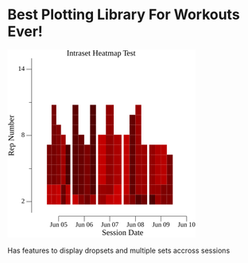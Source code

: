 <h1>Best Plotting Library For Workouts Ever!</h1>
<img src="intraset_heatmap/intraset_heatmap_test.png">
<p>Has features to display dropsets and multiple sets accross sessions</p>